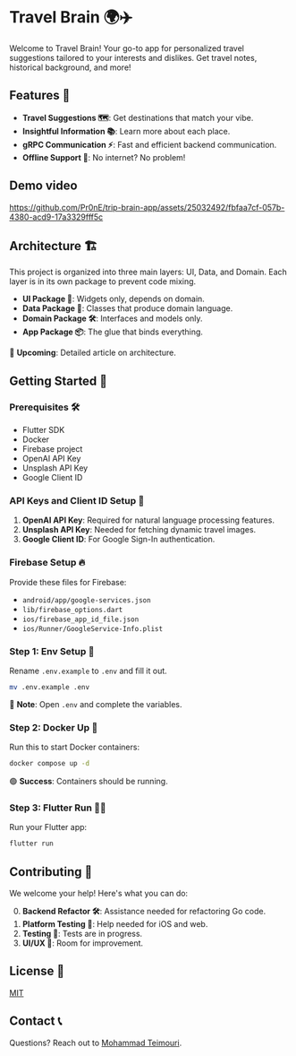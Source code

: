 # Travel Brain 🌍✈️

Welcome to Travel Brain! Your go-to app for personalized travel suggestions tailored to your interests and dislikes. Get travel notes, historical background, and more!

## Features 🌟

- **Travel Suggestions 🗺️**: Get destinations that match your vibe.
- **Insightful Information 📚**: Learn more about each place.
- **gRPC Communication ⚡**: Fast and efficient backend communication.
- **Offline Support 📴**: No internet? No problem!

## Demo video

https://github.com/Pr0nE/trip-brain-app/assets/25032492/fbfaa7cf-057b-4380-acd9-17a3329fff5c


## Architecture 🏗️

This project is organized into three main layers: UI, Data, and Domain. Each layer is in its own package to prevent code mixing.

- **UI Package 🎨**: Widgets only, depends on domain.
- **Data Package 💾**: Classes that produce domain language.
- **Domain Package 🛠️**: Interfaces and models only.
- **App Package 📦**: The glue that binds everything.

📝 **Upcoming**: Detailed article on architecture.

## Getting Started 🚀

### Prerequisites 🛠️

- Flutter SDK
- Docker
- Firebase project
- OpenAI API Key
- Unsplash API Key
- Google Client ID

### API Keys and Client ID Setup 🔑

1. **OpenAI API Key**: Required for natural language processing features.
2. **Unsplash API Key**: Needed for fetching dynamic travel images.
3. **Google Client ID**: For Google Sign-In authentication.

### Firebase Setup 🔥

Provide these files for Firebase:

- `android/app/google-services.json`
- `lib/firebase_options.dart`
- `ios/firebase_app_id_file.json`
- `ios/Runner/GoogleService-Info.plist`

### Step 1: Env Setup 🌱

Rename `.env.example` to `.env` and fill it out.

```bash
mv .env.example .env
```

📝 **Note**: Open `.env` and complete the variables.

### Step 2: Docker Up 🐳

Run this to start Docker containers:

```bash
docker compose up -d
```

🟢 **Success**: Containers should be running.

### Step 3: Flutter Run 🏃‍♂️

Run your Flutter app:

```bash
flutter run
```

## Contributing 🤝

We welcome your help! Here's what you can do:

0. **Backend Refactor 🛠️**: Assistance needed for refactoring Go code.
1. **Platform Testing 📱**: Help needed for iOS and web.
2. **Testing 🧪**: Tests are in progress.
3. **UI/UX 🎨**: Room for improvement.

## License 📄

[MIT](https://github.com/Pr0nE/trip-brain-app/blob/main/LICENSE)

## Contact 📞

Questions? Reach out to [Mohammad Teimouri](mailto:moshi1376@yahoo.com).
